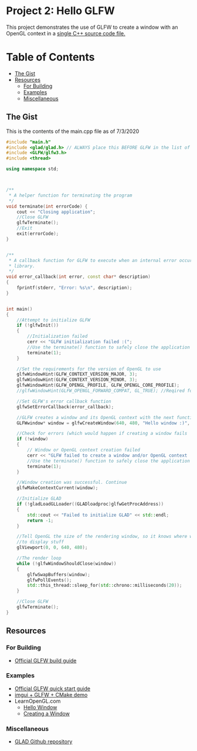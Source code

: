 # Project 2: Hello GLFW <!-- omit in toc -->
This project demonstrates the use of GLFW to create a window with an OpenGL context in a [single C++ source code file.](main.cpp)

# Table of Contents <!-- omit in toc -->
- [The Gist](#the-gist)
- [Resources](#resources)
	- [For Building](#for-building)
	- [Examples](#examples)
	- [Miscellaneous](#miscellaneous)

## The Gist
This is the contents of the main.cpp file as of 7/3/2020
```C++
#include "main.h"
#include <glad/glad.h> // ALWAYS place this BEFORE GLFW in the list of headers to include! This REPLACES OpenGL
#include <GLFW/glfw3.h>
#include <thread>

using namespace std;



/**
 * A helper function for terminating the program
 */
void terminate(int errorCode) {
	cout << "Closing application";
	//Close GLFW
	glfwTerminate();
	//Exit
	exit(errorCode);
}


/**
 * A callback function for GLFW to execute when an internal error occurs with the
 * library.
 */
void error_callback(int error, const char* description)
{
	fprintf(stderr, "Error: %s\n", description);
}


int main()
{
	//Attempt to initialize GLFW
	if (!glfwInit())
	{
		//Initialization failed
		cerr << "GLFW initialization failed :(";
		//Use the terminate() function to safely close the application
		terminate(1);
	}

	//Set the requirements for the version of OpenGL to use
	glfwWindowHint(GLFW_CONTEXT_VERSION_MAJOR, 3);
	glfwWindowHint(GLFW_CONTEXT_VERSION_MINOR, 3);
	glfwWindowHint(GLFW_OPENGL_PROFILE, GLFW_OPENGL_CORE_PROFILE);
	//glfwWindowHint(GLFW_OPENGL_FORWARD_COMPAT, GL_TRUE); //Reqired for Mac OS X

	//Set GLFW's error callback function
	glfwSetErrorCallback(error_callback);

	//GLFW creates a window and its OpenGL context with the next function
	GLFWwindow* window = glfwCreateWindow(640, 480, "Hello window :)", NULL, NULL);

	//Check for errors (which would happen if creating a window fails
	if (!window)
	{
		// Window or OpenGL context creation failed
		cerr << "GLFW failed to create a window and/or OpenGL context :(";
		//Use the terminate() function to safely close the application
		terminate(1);
	}

	//Window creation was successful. Continue
	glfwMakeContextCurrent(window);

	//Initialize GLAD
	if (!gladLoadGLLoader((GLADloadproc)glfwGetProcAddress))
	{
		std::cout << "Failed to initialize GLAD" << std::endl;
		return -1;
	}

	//Tell OpenGL the size of the rendering window, so it knows where we want
	//to display stuff
	glViewport(0, 0, 640, 480);

	//The render loop
	while (!glfwWindowShouldClose(window))
	{
		glfwSwapBuffers(window);
		glfwPollEvents();
		std::this_thread::sleep_for(std::chrono::milliseconds(20));
	}

	//Close GLFW
	glfwTerminate();
}
```


## Resources
### For Building
* [Official GLFW build guide](https://www.glfw.org/docs/latest/build_guide.html)

### Examples
* [Official GLFW quick start guide](https://www.glfw.org/docs/latest/quick.html)
* [imgui + GLFW + CMake demo](https://github.com/m516/imgui-opengl-glfw-glew-cmake-demo/)
* LearnOpenGL.com
	* [Hello Window](https://learnopengl.com/Getting-started/Hello-Window)
	* [Creating a Window](https://learnopengl.com/Getting-started/Creating-a-window)

### Miscellaneous
* [GLAD Github repository](https://github.com/Dav1dde/glad)
